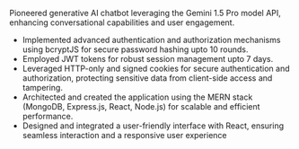 Pioneered generative AI chatbot leveraging the Gemini 1.5 Pro model API, enhancing conversational capabilities and
user engagement.
* Implemented advanced authentication and authorization mechanisms using bcryptJS for secure password hashing upto
10 rounds.
* Employed JWT tokens for robust session management upto 7 days.
* Leveraged HTTP-only and signed cookies for secure authentication and authorization, protecting sensitive data from
client-side access and tampering.
* Architected and created the application using the MERN stack (MongoDB, Express.js, React, Node.js) for scalable and
efficient performance.
* Designed and integrated a user-friendly interface with React, ensuring seamless interaction and a responsive user
experience
